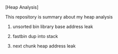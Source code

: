 [Heap Analysis]

This repository is summary about my heap analysis 

1. unsorted bin library base address leak 

2. fastbin dup into stack 

3. next chunk heap address leak 


